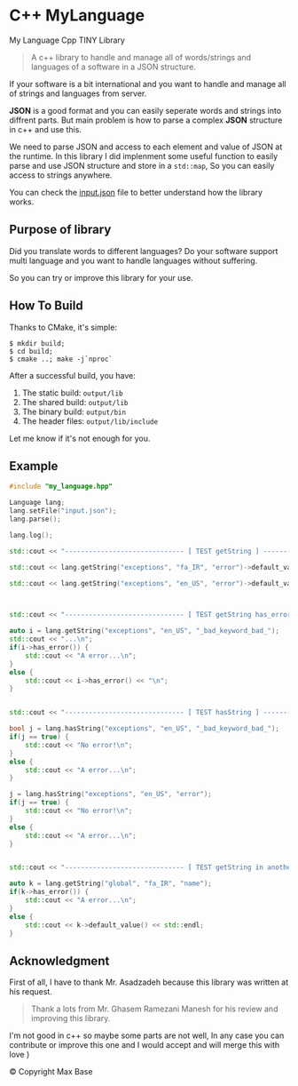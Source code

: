# C++ MyLanguage

My Language Cpp TINY Library

> A c++ library to handle and manage all of words/strings and languages of a software in a JSON structure.

If your software is a bit international and you want to handle and manage all of strings and languages from server.

**JSON** is a good format and you can easily seperate words and strings into diffrent parts. But main problem is how to parse a complex **JSON** structure in c++ and use this.

We need to parse JSON and access to each element and value of JSON at the runtime.
In this library I did implenment some useful function to easily parse and use JSON structure and store in a `std::map`, So you can easily access to strings anywhere.

You can check the [input.json](input.json) file to better understand how the library works.

## Purpose of library 

Did you translate words to different languages? Do your software support multi language and you want to handle languages without suffering.

So you can try or improve this library for your use.

## How To Build

Thanks to CMake, it's simple:

```
$ mkdir build;
$ cd build;
$ cmake ..; make -j`nproc`
```

After a successful build, you have:
1. The static build: `output/lib`
2. The shared build: `output/lib`
3. The binary build: `output/bin`
4. The header files: `output/lib/include`  

Let me know if it's not enough for you.

## Example

```cpp
#include "my_language.hpp"

Language lang;
lang.setFile("input.json");
lang.parse();

lang.log();

std::cout << "------------------------------ [ TEST getString ] -----------------------------\n";

std::cout << lang.getString("exceptions", "fa_IR", "error")->default_value() << "\n";

std::cout << lang.getString("exceptions", "en_US", "error")->default_value() << "\n";



std::cout << "------------------------------ [ TEST getString has_error ] -----------------------------\n";

auto i = lang.getString("exceptions", "en_US", "_bad_keyword_bad_");
std::cout << "...\n";
if(i->has_error()) {
    std::cout << "A error...\n";
}
else {
    std::cout << i->has_error() << "\n";
}


std::cout << "------------------------------ [ TEST hasString ] -----------------------------\n";

bool j = lang.hasString("exceptions", "en_US", "_bad_keyword_bad_");
if(j == true) {
    std::cout << "No error!\n";
}
else {
    std::cout << "A error...\n";
}

j = lang.hasString("exceptions", "en_US", "error");
if(j == true) {
    std::cout << "No error!\n";
}
else {
    std::cout << "A error...\n";
}


std::cout << "------------------------------ [ TEST getString in another sheet ] -----------------------------\n";

auto k = lang.getString("global", "fa_IR", "name");
if(k->has_error()) {
    std::cout << "A error...\n";
}
else {
    std::cout << k->default_value() << std::endl;
}
```

## Acknowledgment

First of all, I have to thank Mr. Asadzadeh because this library was written at his request.

> Thank a lots from Mr. Ghasem Ramezani Manesh for his review and improving this library.

I'm not good in c++ so maybe some parts are not well, In any case you can contribute or improve this one and I would accept and will merge this with love )

© Copyright Max Base
